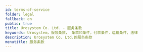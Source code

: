 ```yaml
---
id: terms-of-service
folder: legal
fallback: en
public: true
title: Urosystem Co. Ltd. - 服务条款
keywords: Urosystem，服务条款， 条款和条件，付款条件，运输条件，法律
description: Urosystem Co. Ltd.的服务条款
menutitle: 服务条款
---
```

